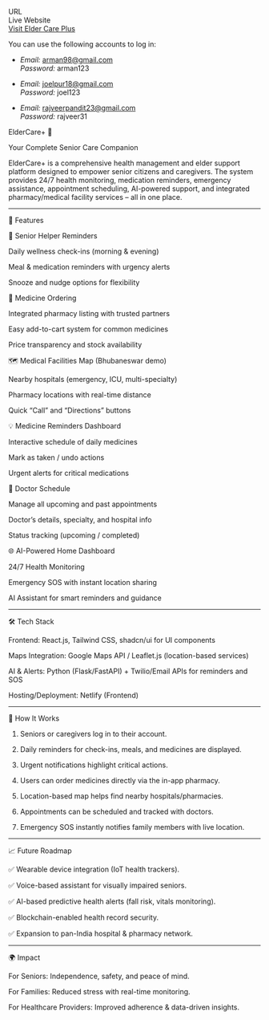 URL
<br>
Live Website  
[Visit Elder Care Plus](https://elderrcareplus.netlify.app/)
  
You can use the following accounts to log in:

- *Email:* arman98@gmail.com  
  *Password:* arman123  

- *Email:* joelpur18@gmail.com  
  *Password:* joel123  

- *Email:* rajveerpandit23@gmail.com  
  *Password:* rajveer31


ElderCare+ 💙

Your Complete Senior Care Companion

ElderCare+ is a comprehensive health management and elder support platform designed to empower senior citizens and caregivers. The system provides 24/7 health monitoring, medication reminders, emergency assistance, appointment scheduling, AI-powered support, and integrated pharmacy/medical facility services – all in one place.


---

🌟 Features

📅 Senior Helper Reminders

Daily wellness check-ins (morning & evening)

Meal & medication reminders with urgency alerts

Snooze and nudge options for flexibility


💊 Medicine Ordering

Integrated pharmacy listing with trusted partners

Easy add-to-cart system for common medicines

Price transparency and stock availability


🗺 Medical Facilities Map (Bhubaneswar demo)

Nearby hospitals (emergency, ICU, multi-specialty)

Pharmacy locations with real-time distance

Quick “Call” and “Directions” buttons


💡 Medicine Reminders Dashboard

Interactive schedule of daily medicines

Mark as taken / undo actions

Urgent alerts for critical medications


🏥 Doctor Schedule

Manage all upcoming and past appointments

Doctor’s details, specialty, and hospital info

Status tracking (upcoming / completed)


🌐 AI-Powered Home Dashboard

24/7 Health Monitoring

Emergency SOS with instant location sharing

AI Assistant for smart reminders and guidance




---

🛠 Tech Stack

Frontend: React.js, Tailwind CSS, shadcn/ui for UI components

Maps Integration: Google Maps API / Leaflet.js (location-based services)

AI & Alerts: Python (Flask/FastAPI) + Twilio/Email APIs for reminders and SOS

Hosting/Deployment: Netlify (Frontend)



---

🚀 How It Works

1. Seniors or caregivers log in to their account.


2. Daily reminders for check-ins, meals, and medicines are displayed.


3. Urgent notifications highlight critical actions.


4. Users can order medicines directly via the in-app pharmacy.


5. Location-based map helps find nearby hospitals/pharmacies.


6. Appointments can be scheduled and tracked with doctors.


7. Emergency SOS instantly notifies family members with live location.




---

📈 Future Roadmap

✅ Wearable device integration (IoT health trackers).

✅ Voice-based assistant for visually impaired seniors.

✅ AI-based predictive health alerts (fall risk, vitals monitoring).

✅ Blockchain-enabled health record security.

✅ Expansion to pan-India hospital & pharmacy network.



---

🌍 Impact

For Seniors: Independence, safety, and peace of mind.

For Families: Reduced stress with real-time monitoring.

For Healthcare Providers: Improved adherence & data-driven insights.
